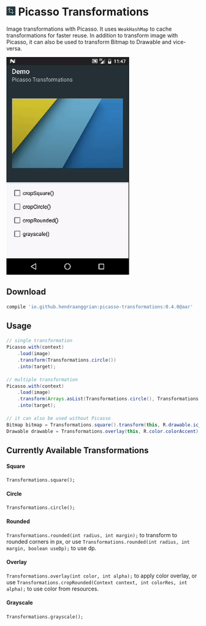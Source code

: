 ![logo](/art/logo.png) Picasso Transformations
==============================================
Image transformations with Picasso. It uses `WeakHashMap` to cache transformations for faster reuse.
In addition to transform image with Picasso, it can also be used to transform Bitmap to Drawable and vice-versa.

![demo](/art/demo.gif)

Download
--------
```gradle
compile 'io.github.hendraanggrian:picasso-transformations:0.4.0@aar'
```

Usage
-----
```java
// single transformation
Picasso.with(context)
    .load(image)
    .transform(Transformations.circle())
    .into(target);
    
// multiple transformation
Picasso.with(context)
    .load(image)
    .transform(Arrays.asList(Transformations.circle(), Transformations.grayscale()))
    .into(target);

// it can also be used without Picasso
Bitmap bitmap = Transformations.square().transform(this, R.drawable.ic_launcher);
Drawable drawable = Transformations.overlay(this, R.color.colorAccent).transformDrawable(this, R.drawable.ic_launcher);
```


Currently Available Transformations
-----------------------------------
#### Square
`Transformations.square();`

#### Circle
`Transformations.circle();`

#### Rounded
`Transformations.rounded(int radius, int margin);` to transform to rounded corners in px,
or use `Transformations.rounded(int radius, int margin, boolean useDp);` to use dp.

#### Overlay
`Transformations.overlay(int color, int alpha);` to apply color overlay,
or use `Transformations.cropRounded(Context context, int colorRes, int alpha);` to use color from resources.

#### Grayscale
`Transformations.grayscale();`